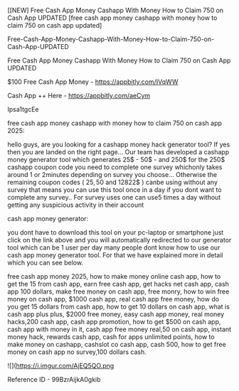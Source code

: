 [[NEW] Free Cash App Money Cashapp With Money How to Claim 750 on Cash App UPDATED [free cash app money cashapp with money how to claim 750 on cash app updated]

Free-Cash-App-Money-Cashapp-With-Money-How-to-Claim-750-on-Cash-App-UPDATED

Free Cash App Money Cashapp With Money How to Claim 750 on Cash App UPDATED

$100 Free Cash App Money -  https://appbitly.com/IVqWW


Cash App ++ Here - https://appbitly.com/aeCym


Ipsa1tgcEe

free cash app money cashapp with money how to claim 750 on cash app 2025:

hello guys, are you looking for a cashapp money hack generator tool? If yes then you are landed on the right page... Our team has developed a cashapp money generator tool which generates 25$ - 50$ - and 250$ for the 250$ cashapp coupon code you need to complete one survey whichonly takes around 1 or 2minutes depending on survey you choose... Otherwise the remaining coupon codes ( 25$, 50$ and 12822$ ) canbe using without any survey that means you can use this tool once in a day if you dont want to complete any survey.. For survey uses one can use5 times a day without getting any suspicious activity in their account

cash app money generator:

you dont have to download this tool on your pc-laptop or smartphone just click on the link above and you will automatically redirected to our generator tool which can be 1 user per day many people dont know how to use our cash app money generator tool. For that we have explained more in detail which you can see below.

free cash app money 2025, how to make money online cash app, how to get the 15 from cash app, earn free cash app, get hacks net cash app, cash app 100 dollars, make free money on cash app, free monry, how to win free money on cash app, $1000 cash app, real cash app free money, how do you get 15 dollars from cash app, how to get 10 dollars on cash app, what is cash app plus plus, $2000 free money, easy cash app money, real money hacks,200 cash app, cash app promotion, how to get $500 on cash app, cash app with money in it, cash app free money real,50 on cash app, instant money hack, rewards cash app, cash for apps unlimited points, how to make money on cashapp, cashslot co cash app, cash 500, how to get free money on cash app no survey,100 dollars cash.

![](https://i.imgur.com/AjEQ5QO.png

Reference ID - 99BzrAijkA0gkib